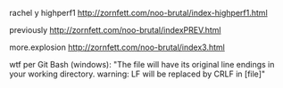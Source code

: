 rachel y highperf1 http://zornfett.com/noo-brutal/index-highperf1.html

previously http://zornfett.com/noo-brutal/indexPREV.html

more.explosion http://zornfett.com/noo-brutal/index3.html

wtf per Git Bash (windows): "The file will have its original line endings in your working directory.
warning: LF will be replaced by CRLF in [file]"
